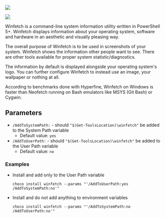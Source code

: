 ![](https://cdn.jsdelivr.net/gh/jakublevy/chocopkgs/winfetch/logo.png)

![](https://cdn.jsdelivr.net/gh/jakublevy/chocopkgs/winfetch/preview.png)

Winfetch is a command-line system information utility written in PowerShell 5+. Winfetch displays information about your operating system, software and hardware in an aesthetic and visually pleasing way.

The overall purpose of Winfetch is to be used in screenshots of your system. Winfetch shows the information other people want to see. There are other tools available for proper system statistic/diagnostics.

The information by default is displayed alongside your operating system's logo. You can further configure Winfetch to instead use an image, your wallpaper or nothing at all.

According to benchmarks done with Hyperfine, Winfetch on Windows is faster than Neofetch running on Bash emulators like MSYS (Git Bash) or Cygwin.

## Parameters
* `/AddToSystemPath:` - should `"$(Get-ToolsLocation)\winfetch"` be added to the System Path variable
    - Default value: `yes`
* `/AddToUserPath:` - should `"$(Get-ToolsLocation)\winfetch"` be added to the User Path variable
    - Default value: `no`

### Examples
* Install and add only to the User Path variable
    ```
    choco install winfetch --params "'/AddToUserPath:yes /AddToSystemPath:no'"
    ```
* Install and do not add anything to environment variables
    ```
    choco install winfetch --params "'/AddToSystemPath:no /AddToUserPath:no'"
    ```